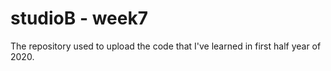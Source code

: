 # studioB - week7
The repository used to upload the code that I've learned in first half year of 2020.
